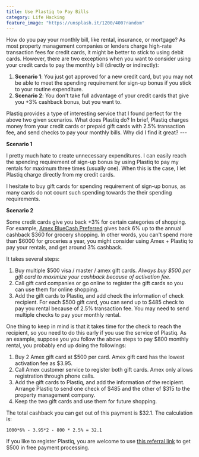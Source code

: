 ```yaml
---
title: Use Plastiq to Pay Bills
category: Life Hacking
feature_image: "https://unsplash.it/1200/400?random"
---
```

 
How do you pay your monthly bill, like rental, insurance, or mortgage? As most property management companies or lenders charge high-rate transaction fees for credit cards, it might be better to stick to using debit cards. However, there are two exceptions when you want to consider using your credit cards to pay the monthly bill (directly or indirectly):
 
1. **Scenario 1**: You just got approved for a new credit card, but you may not be able to meet the spending requirement for sign-up bonus if you stick to your routine expenditure.
2. **Scenario 2**: You don't take full advantage of your credit cards that give you +3% cashback bonus, but you want to.
 
Plastiq provides a type of interesting service that I found perfect for the above two given scenarios. What does Plastiq do? In brief, Plastiq charges money from your credit cards or prepaid gift cards with 2.5% transaction fee, and send checks to pay your monthly bills. Why did I find it great? ---
 
**Scenario 1**
 
I pretty much hate to create unnecessary expenditures. I can easily reach the spending requirement of sign-up bonus by using Plastiq to pay my rentals for maximum three times (usually one). When this is the case, I let Plastiq charge directly from my credit cards.
 
I hesitate to buy gift cards for spending requirement of sign-up bonus, as many cards do not count such spending towards the their spending requirements.
 
**Scenario 2**
 
Some credit cards give you back +3% for certain categories of shopping. For example, <a href = "https://www.americanexpress.com/us/credit-cards/card/blue-cash-preferred/" target="_blank">Amex BlueCash Preferred</a> gives back 6% up to the annual cashback $360 for grocery shopping. In other words, you can't spend more than $6000 for groceries a year, you might consider using Amex + Plastiq to pay your rentals, and get around 3% cashback.
 
It takes several steps:
 
1. Buy multiple $500 visa / master / amex gift cards. <i>Always buy $500 per gift card to maximize your cashback because of activation fee</i>.
2. Call gift card companies or go online to register the gift cards so you can use them for online shopping.
3. Add the gift cards to Plastiq, and add check the information of check recipient. For each $500 gift card, you can send up to $485 check to pay you rental because of 2.5% transaction fee. You may need to send multiple checks to pay your monthly rental.
 
One thing to keep in mind is that it takes time for the check to reach the recipient, so you need to do this early if you use the service of Plastiq. As an example, suppose you you follow the above steps to pay $800 monthly rental, you probably end up doing the followings:
 
1. Buy 2 Amex gift card at $500 per card. Amex gift card has the lowest activation fee as $3.95.
2. Call Amex customer service to register both gift cards. Amex only allows registration through phone calls.
3. Add the gift cards to Plastiq, and add the information of the recipient. Arrange Plastiq to send one check of $485 and the other of $315 to the property management company.
4. Keep the two gift cards and use them for future shopping.
 
The total cashback you can get out of this payment is $32.1. The calculation is:
 
```
1000*6% - 3.95*2 - 800 * 2.5% = 32.1
```
 
If you like to register Plastiq, you are welcome to use <a href="https://www.plastiq.com/cardholder_ui/start?referralCode=733960" target="_blank">this referral link</a> to get $500 in free payment processing.
 
